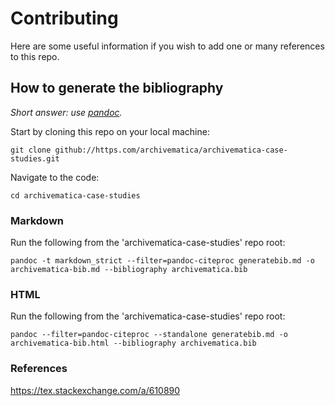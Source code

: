 # Contributing

Here are some useful information if you wish to add one or many references to this repo.

## How to generate the bibliography

*Short answer: use [pandoc](https://pandoc.org/).*

Start by cloning this repo on your local machine:

```
git clone github://https.com/archivematica/archivematica-case-studies.git
```

Navigate to the code:

```
cd archivematica-case-studies
```

### Markdown

Run the following from the 'archivematica-case-studies' repo root:

```
pandoc -t markdown_strict --filter=pandoc-citeproc generatebib.md -o archivematica-bib.md --bibliography archivematica.bib
```

### HTML

Run the following from the 'archivematica-case-studies' repo root:

```
pandoc --filter=pandoc-citeproc --standalone generatebib.md -o archivematica-bib.html --bibliography archivematica.bib
```

### References

https://tex.stackexchange.com/a/610890
